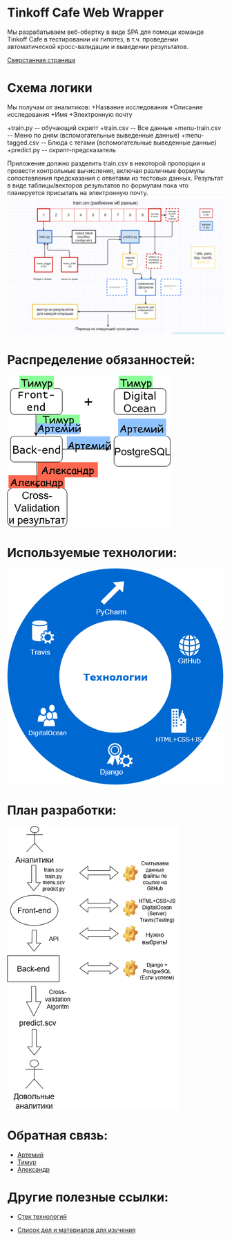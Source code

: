 Tinkoff Cafe Web Wrapper
===========


Мы разрабатываем веб-обертку в виде SPA для помощи команде Tinkoff Cafe в тестировании их гипотез, в т.ч. проведении автоматической кросс-валидации и выведении результатов. 

[Сверстанная страница](https://python-am-cp.github.io/tinkoff_cafe_web_wrapper/frontend/index.html)


   Схема логики
   ===============
   Мы получам от аналитиков: 
   +Название исследования
   +Описание исследования
   +Имя
   +Электронную почту
   
   +train.py -- обучающий скрипт
   +train.csv -- Все данные
   +menu-train.csv -- Меню по дням (вспомогательные выведенные данные)
   +menu-tagged.csv -- Блюда с тегами (вспомогательные выведенные данные)
   +predict.py -- скрипт-предсказатель
   
   
   Приложение должно разделить train.csv в некоторой пропорции и провести контрольные вычисления, включая различные формулы  сопоставления предсказания с ответами из тестовых данных. Результат в виде таблицы/векторов результатов по формулам пока что планируется присылать на электронную почту.
   ![](im/Снимок%20экрана%20(463).png)
  
   Распределение обязанностей:
   ===========================
   ![alt text](https://github.com/python-am-cp/tinkoff_cafe_web_wrapper/blob/develop/im/charges.png)
   
   Используемые технологии:
   ========================
   ![alt text](https://github.com/python-am-cp/tinkoff_cafe_web_wrapper/blob/develop/im/tech.png)
   
   План разработки:
   ================
   ![alt text](https://github.com/python-am-cp/tinkoff_cafe_web_wrapper/blob/develop/im/Untitled%20Diagram.png)
   
   Обратная связь:
   ===============
   * [Артемий](https://vk.com/temimo)
   * [Тимур](https://vk.com/subelta)
   * [Александр](https://vk.com/papernyuk)
   
   Другие полезные ссылки:
   =======================

+ [Cтек технологий](https://docs.google.com/spreadsheets/d/10_ih1ONghtAGQ29BRwEeNhrGonIFp6qVrk0CyaJH7SM/edit?usp=sharing)

+ [Список дел и материалов для изучения](https://trello.com/b/sYs31Fnj/tinkoff-web) 





